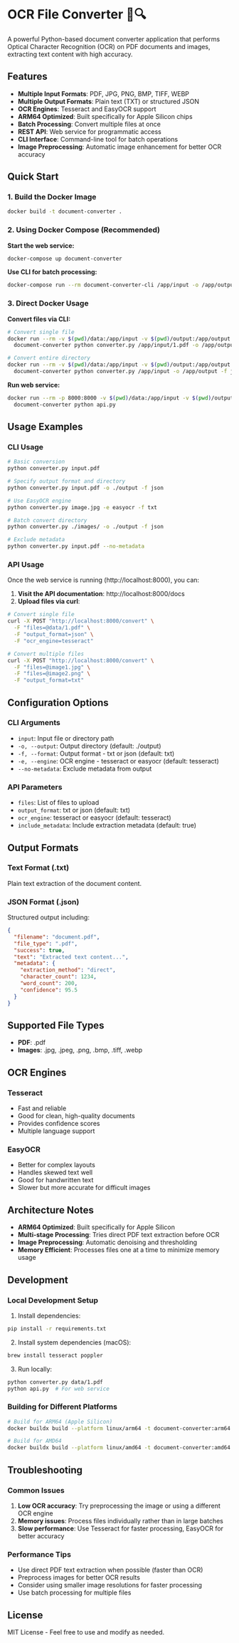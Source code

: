 # OCR File Converter 📄🔍

A powerful Python-based document converter application that performs Optical Character Recognition (OCR) on PDF documents and images, extracting text content with high accuracy.

## Features

- **Multiple Input Formats**: PDF, JPG, PNG, BMP, TIFF, WEBP
- **Multiple Output Formats**: Plain text (TXT) or structured JSON
- **OCR Engines**: Tesseract and EasyOCR support
- **ARM64 Optimized**: Built specifically for Apple Silicon chips
- **Batch Processing**: Convert multiple files at once
- **REST API**: Web service for programmatic access
- **CLI Interface**: Command-line tool for batch operations
- **Image Preprocessing**: Automatic image enhancement for better OCR accuracy

## Quick Start

### 1. Build the Docker Image

```bash
docker build -t document-converter .
```

### 2. Using Docker Compose (Recommended)

**Start the web service:**
```bash
docker-compose up document-converter
```

**Use CLI for batch processing:**
```bash
docker-compose run --rm document-converter-cli /app/input -o /app/output -f json
```

### 3. Direct Docker Usage

**Convert files via CLI:**
```bash
# Convert single file
docker run --rm -v $(pwd)/data:/app/input -v $(pwd)/output:/app/output \
  document-converter python converter.py /app/input/1.pdf -o /app/output -f txt

# Convert entire directory
docker run --rm -v $(pwd)/data:/app/input -v $(pwd)/output:/app/output \
  document-converter python converter.py /app/input -o /app/output -f json
```

**Run web service:**
```bash
docker run --rm -p 8000:8000 -v $(pwd)/data:/app/input -v $(pwd)/output:/app/output \
  document-converter python api.py
```

## Usage Examples

### CLI Usage

```bash
# Basic conversion
python converter.py input.pdf

# Specify output format and directory
python converter.py input.pdf -o ./output -f json

# Use EasyOCR engine
python converter.py image.jpg -e easyocr -f txt

# Batch convert directory
python converter.py ./images/ -o ./output -f json

# Exclude metadata
python converter.py input.pdf --no-metadata
```

### API Usage

Once the web service is running (http://localhost:8000), you can:

1. **Visit the API documentation**: http://localhost:8000/docs
2. **Upload files via curl**:

```bash
# Convert single file
curl -X POST "http://localhost:8000/convert" \
  -F "files=@data/1.pdf" \
  -F "output_format=json" \
  -F "ocr_engine=tesseract"

# Convert multiple files
curl -X POST "http://localhost:8000/convert" \
  -F "files=@image1.jpg" \
  -F "files=@image2.png" \
  -F "output_format=txt"
```

## Configuration Options

### CLI Arguments

- `input`: Input file or directory path
- `-o, --output`: Output directory (default: ./output)
- `-f, --format`: Output format - txt or json (default: txt)
- `-e, --engine`: OCR engine - tesseract or easyocr (default: tesseract)
- `--no-metadata`: Exclude metadata from output

### API Parameters

- `files`: List of files to upload
- `output_format`: txt or json (default: txt)
- `ocr_engine`: tesseract or easyocr (default: tesseract)
- `include_metadata`: Include extraction metadata (default: true)

## Output Formats

### Text Format (.txt)
Plain text extraction of the document content.

### JSON Format (.json)
Structured output including:
```json
{
  "filename": "document.pdf",
  "file_type": ".pdf",
  "success": true,
  "text": "Extracted text content...",
  "metadata": {
    "extraction_method": "direct",
    "character_count": 1234,
    "word_count": 200,
    "confidence": 95.5
  }
}
```

## Supported File Types

- **PDF**: .pdf
- **Images**: .jpg, .jpeg, .png, .bmp, .tiff, .webp

## OCR Engines

### Tesseract
- Fast and reliable
- Good for clean, high-quality documents
- Provides confidence scores
- Multiple language support

### EasyOCR
- Better for complex layouts
- Handles skewed text well
- Good for handwritten text
- Slower but more accurate for difficult images

## Architecture Notes

- **ARM64 Optimized**: Built specifically for Apple Silicon
- **Multi-stage Processing**: Tries direct PDF text extraction before OCR
- **Image Preprocessing**: Automatic denoising and thresholding
- **Memory Efficient**: Processes files one at a time to minimize memory usage

## Development

### Local Development Setup

1. Install dependencies:
```bash
pip install -r requirements.txt
```

2. Install system dependencies (macOS):
```bash
brew install tesseract poppler
```

3. Run locally:
```bash
python converter.py data/1.pdf
python api.py  # For web service
```

### Building for Different Platforms

```bash
# Build for ARM64 (Apple Silicon)
docker buildx build --platform linux/arm64 -t document-converter:arm64 .

# Build for AMD64
docker buildx build --platform linux/amd64 -t document-converter:amd64 .
```

## Troubleshooting

### Common Issues

1. **Low OCR accuracy**: Try preprocessing the image or using a different OCR engine
2. **Memory issues**: Process files individually rather than in large batches
3. **Slow performance**: Use Tesseract for faster processing, EasyOCR for better accuracy

### Performance Tips

- Use direct PDF text extraction when possible (faster than OCR)
- Preprocess images for better OCR results
- Consider using smaller image resolutions for faster processing
- Use batch processing for multiple files

## License

MIT License - Feel free to use and modify as needed.
